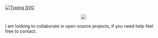 

[![Typing SVG](https://readme-typing-svg.herokuapp.com?font=Fira+Code&pause=1000&center=true&repeat=false&width=1050&height=45&lines=Lead+Mobile+Engineer)](https://git.io/typing-svg)

<p align="center">
  <!-- Typing SVG by DenverCoder1 - https://github.com/DenverCoder1/readme-typing-svg -->
  <a href="https://github.com/DenverCoder1/readme-typing-svg">
    <img src="https://readme-typing-svg.demolab.com/?lines=Lead%20Mobile%20Engineer;12%2B%20years%20of%20coding%20experience;I%20do%20open%20source&font=Fira%20Code&center=true&width=440&height=45&color=f75c7e&vCenter=true&pause=1000&size=22" /></a>
</p>



I am looking to collaborate in open source projects, if you need help feel free to contact.

<!--
**ankushkushwaha/ankushkushwaha** is a ✨ _special_ ✨ repository because its `README.md` (this file) appears on your GitHub profile.

Here are some ideas to get you started:

- 🔭 I’m currently working on ...
- 🌱 I’m currently learning ...
- 👯 I’m looking to collaborate on ...
- 🤔 I’m looking for help with ...
- 💬 Ask me about ...
- 📫 How to reach me: ...
- 😄 Pronouns: ...
- ⚡ Fun fact: ...
-->
